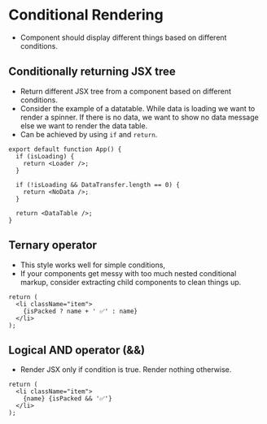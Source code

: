# Conditional Rendering

- Component should display different things based on different conditions.



## Conditionally returning JSX tree

- Return different JSX tree from a component based on different conditions.
- Consider the example of a datatable. While data is loading we want to render a spinner. If there is no data, we want to show no data message else we want to render the data table.
- Can be achieved by using `if` and `return`.

```tsx
export default function App() {
  if (isLoading) {
    return <Loader />;
  }

  if (!isLoading && DataTransfer.length == 0) {
    return <NoData />;
  }

  return <DataTable />;
}
```


## Ternary operator

- This style works well for simple conditions,
-  If your components get messy with too much nested conditional markup, consider extracting child components to clean things up. 

```tsx
return (
  <li className="item">
    {isPacked ? name + ' ✅' : name}
  </li>
);
```

## Logical AND operator (&&) 

- Render JSX only if condition is true. Render nothing otherwise.

```tsx
return (
  <li className="item">
    {name} {isPacked && '✅'}
  </li>
);
```
